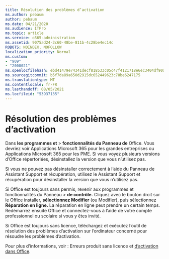 ```yaml
---
title: Résolution des problèmes d’activation
ms.author: pebaum
author: pebaum
ms.date: 04/21/2020
ms.audience: ITPro
ms.topic: article
ms.service: o365-administration
ms.assetid: 9075ad24-3c60-48be-811b-4c28be4ec14c
ROBOTS: NOINDEX, NOFOLLOW
localization_priority: Normal
ms.custom:
- "909"
- "2000021"
ms.openlocfilehash: ebd41479e74341decf818533c05c47f4121718e6ec3404df90ab28c5ca59f65d
ms.sourcegitcommit: b5f7da89a650d2915dc652449623c78be6247175
ms.translationtype: MT
ms.contentlocale: fr-FR
ms.lasthandoff: 08/05/2021
ms.locfileid: "53937135"
---
```

# <a name="activation-troubleshooting"></a>Résolution des problèmes d’activation

Dans **les programmes et** \> **fonctionnalités du Panneau de** Office. Vous devriez voir Applications Microsoft 365 pour les grandes entreprises ou Applications Microsoft 365 pour les PME. Si vous voyez plusieurs versions d’Office répertoriées, désinstallez la version que vous n’utilisez pas.
  
Si vous ne pouvez pas désinstaller correctement [](https://aka.ms/SARA-OfficeUninstall-Alchemy) à l’aide du Panneau de Assistant Support et récupération, utilisez le Assistant Support et récupération pour désinstaller la version que vous n’utilisez pas.
  
Si Office est toujours sans permis, revenir aux  programmes et fonctionnalités du Panneau \> **de contrôle.** Cliquez avec le bouton droit sur le Office installer, **sélectionnez Modifier** (ou Modifier), puis sélectionnez **Réparation en ligne.** La réparation en ligne peut prendre un certain temps. Redémarrez ensuite Office et connectez-vous à l’aide de votre compte professionnel ou scolaire si vous y êtes invité.
  
Si Office est toujours sans licence, téléchargez et [](https://aka.ms/SARA-OfficeActivation-Alchemy) exécutez l’outil de résolution des problèmes d’activation sur l’ordinateur concerné pour résoudre les problèmes d’activation.
  
Pour plus d’informations, voir : Erreurs produit sans licence et [d’activation dans Office](https://support.office.com/article/0d23d3c0-c19c-4b2f-9845-5344fedc4380).
